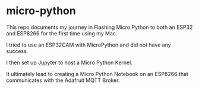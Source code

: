 # micro-python

This repo documents my journey in Flashing Micro Python to both an ESP32 and ESP8266 for the first time using my Mac.

I tried to use an ESP32CAM with MicroPython and did not have any success.

I then set up Jupyter to host a Micro Python Kernel.

It ultimately lead to creating a Micro Python Notebook on an ESP8266 that communicates with the Adafruit MQTT Broker.

